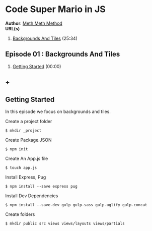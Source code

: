 # Code Super Mario in JS
**Author**: [Meth Meth Method](https://www.youtube.com/channel/UC8A0M0eDttdB11MHxX58vXQ)  
**URL(s)**  
1. [Backgrounds And Tiles](https://youtu.be/g-FpDQ8Eqw8) (25:34)

## Episode 01 : Backgrounds And Tiles
1. [Getting Started](#getting-started) (00:00)
## +


## Getting Started
In this episode we focus on backgrounds and tiles.  

Create a project folder
```
$ mkdir _project
```
Create Package.JSON
```
$ npm init
```
Create An App.js file
```
$ touch app.js
```
Install Express, Pug
```
$ npm install --save express pug
```
Install Dev Dependencies
```
$ npm install --save-dev gulp gulp-sass gulp-uglify gulp-concat
```
Create folders
```
$ mkdir public src views views/layouts views/partials
```
